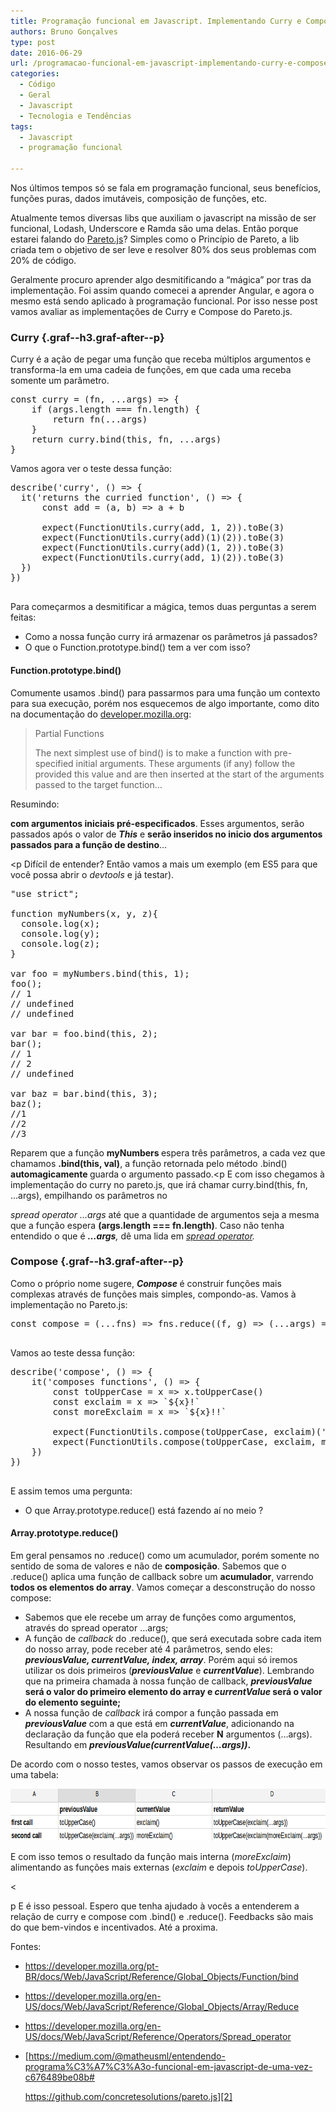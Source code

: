 ```yaml
---
title: Programação funcional em Javascript. Implementando Curry e Compose, com bind e reduce.
authors: Bruno Gonçalves
type: post
date: 2016-06-29
url: /programacao-funcional-em-javascript-implementando-curry-e-compose-com-bind-e-reduce/
categories:
  - Código
  - Geral
  - Javascript
  - Tecnologia e Tendências
tags:
  - Javascript
  - programação funcional

---
```

Nos últimos tempos só se fala em programação funcional, seus benefícios, funções puras, dados imutáveis, composição de funções, etc.

Atualmente temos diversas libs que auxiliam o javascript na missão de ser funcional, Lodash, Underscore e Ramda são uma delas. Então porque estarei falando do [Pareto.js][1]? Simples como o Princípio de Pareto, a lib criada tem o objetivo de ser leve e resolver 80% dos seus problemas com 20% de código.

Geralmente procuro aprender algo desmitificando a “mágica” por tras da implementação. Foi assim quando comecei a aprender Angular, e agora o mesmo está sendo aplicado à programação funcional. Por isso nesse post vamos avaliar as implementações de Curry e Compose do Pareto.js.

### Curry {.graf--h3.graf-after--p}

<p class="graf-after--h3">
  Curry é a ação de pegar uma função que receba múltiplos argumentos e transforma-la em uma cadeia de funções, em que cada uma receba somente um parâmetro.
</p>

<pre class="lang-javascript">const curry = (fn, ...args) =&gt; {
    if (args.length === fn.length) {
        return fn(...args)
    }
    return curry.bind(this, fn, ...args)
}</pre>

Vamos agora ver o teste dessa função:

<pre class="lang-javascript">describe('curry', () =&gt; {
  it('returns the curried function', () =&gt; {
      const add = (a, b) =&gt; a + b

      expect(FunctionUtils.curry(add, 1, 2)).toBe(3)
      expect(FunctionUtils.curry(add)(1)(2)).toBe(3)
      expect(FunctionUtils.curry(add)(1, 2)).toBe(3)
      expect(FunctionUtils.curry(add, 1)(2)).toBe(3)
  })
})

</pre>

Para começarmos a desmitificar a mágica, temos duas perguntas a serem feitas:

<ul class="postList">
  <li>
    Como a nossa função curry irá armazenar os parâmetros já passados?
  </li>
  <li>
    O que o Function.prototype.bind() tem a ver com isso?
  </li>
</ul>

#### Function.prototype.bind()

Comumente usamos .bind() para passarmos para uma função um contexto para sua execução, porém nos esquecemos de algo importante, como dito na documentação do <a href="https://developer.mozilla.org/pt-BR/docs/Web/JavaScript/Reference/Global_Objects/Function/bind" rel="nofollow">developer.mozilla.org</a>:

> Partial Functions
> 
> The next simplest use of bind() is to make a function with pre-specified initial arguments. These arguments (if any) follow the provided this value and are then inserted at the start of the arguments passed to the target function…

<p class="graf-after--blockquote">
  Resumindo:
</p><p Um dos usos de bind() é construir uma função 

<strong class="markup--strong markup--p-strong">com argumentos iniciais pré-especificados</strong>. Esses argumentos, serão passados após o valor de <strong class="markup--strong markup--p-strong"><em class="markup--em markup--p-em">This</em></strong> e <strong class="markup--strong markup--p-strong">serão inseridos no inicio dos argumentos passados para a função de destino</strong>…</p> <p Difícil de entender? Então vamos a mais um exemplo (em ES5 para que você possa abrir o <em class="markup--em markup--p-em">devtools </em>e já testar).</p> 

<pre class="lang-javascript">"use strict";

function myNumbers(x, y, z){
  console.log(x);
  console.log(y);
  console.log(z);
}

var foo = myNumbers.bind(this, 1);
foo(); 
// 1
// undefined
// undefined

var bar = foo.bind(this, 2);
bar();
// 1
// 2
// undefined

var baz = bar.bind(this, 3);
baz();
//1
//2
//3
</pre>

Reparem que a função <strong class="markup--strong markup--p-strong">myNumbers </strong>espera três parâmetros, a cada vez que chamamos <strong class="markup--strong markup--p-strong">.bind(this, val)</strong>, a função retornada pelo método .bind() <strong class="markup--strong markup--p-strong">automagicamente </strong>guarda o argumento passado.<p E com isso chegamos à implementação do curry no pareto.js, que irá chamar curry.bind(this, fn, ...args), empilhando os parâmetros no 

<em class="markup--em markup--p-em">spread operator &#8230;args </em>até que a quantidade de argumentos seja a mesma que a função espera <strong class="markup--strong markup--p-strong">(args.length === fn.length)</strong>. Caso não tenha entendido o que é <strong class="markup--strong markup--p-strong"><em class="markup--em markup--p-em">…args</em></strong><em class="markup--em markup--p-em">,</em> dê uma lida em <a href="https://developer.mozilla.org/en-US/docs/Web/JavaScript/Reference/Operators/Spread_operator" rel="nofollow"><em class="markup--em markup--p-em">spread operator</em></a><em class="markup--em markup--p-em">.</em></p> 

### Compose {.graf--h3.graf-after--p}

<p class="graf-after--h3">
  Como o próprio nome sugere, <strong class="markup--strong markup--p-strong"><em class="markup--em markup--p-em">Compose </em></strong>é construir funções mais complexas através de funções mais simples, compondo-as. Vamos à implementação no Pareto.js:
</p>

<pre class="lang-javascript">const compose = (...fns) =&gt; fns.reduce((f, g) =&gt; (...args) =&gt; f(g(...args)))

</pre>

Vamos ao teste dessa função:

<pre class="lang-javascript">describe('compose', () =&gt; {
    it('composes functions', () =&gt; {
        const toUpperCase = x =&gt; x.toUpperCase()
        const exclaim = x =&gt; `${x}!`
        const moreExclaim = x =&gt; `${x}!!`

        expect(FunctionUtils.compose(toUpperCase, exclaim)('test')).toBe('TEST!')
        expect(FunctionUtils.compose(toUpperCase, exclaim, moreExclaim)('test')).toBe('TEST!!!')
    })
})

</pre>

E assim temos uma pergunta:

<ul class="postList">
  <li>
    O que Array.prototype.reduce() está fazendo aí no meio ?
  </li>
</ul>

#### Array.prototype.reduce()

Em geral pensamos no .reduce() como um acumulador, porém somente no sentido de soma de valores e não de <strong class="markup--strong markup--p-strong">composição</strong>. Sabemos que o .reduce() aplica uma função de callback sobre um <strong class="markup--strong markup--p-strong">acumulador</strong>, varrendo <strong class="markup--strong markup--p-strong">todos os elementos do array</strong>. Vamos começar a desconstrução do nosso compose:

<ul class="postList">
  <li>
    Sabemos que ele recebe um array de funções como argumentos, através do spread operator …args;
  </li>
  <li>
    A função de <em class="markup--em markup--li-em">callback </em>do .reduce(), que será executada sobre cada item do nosso array, pode receber até 4 parâmetros, sendo eles: <strong class="markup--strong markup--li-strong"><em class="markup--em markup--li-em">previousValue, currentValue, index, array</em></strong>. Porém aqui só iremos utilizar os dois primeiros (<strong class="markup--strong markup--li-strong"><em class="markup--em markup--li-em">previousValue</em></strong> e <strong class="markup--strong markup--li-strong"><em class="markup--em markup--li-em">currentValue</em></strong>). Lembrando que na primeira chamada à nossa função de callback, <strong class="markup--strong markup--li-strong"><em class="markup--em markup--li-em">previousValue</em> será o valor do primeiro elemento do array e <em class="markup--em markup--li-em">currentValue</em> será o valor do elemento seguinte;</strong>
  </li>
  <li>
    A nossa função de <em class="markup--em markup--li-em">callback</em> irá compor a função passada em <strong class="markup--strong markup--li-strong"><em class="markup--em markup--li-em">previousValue</em></strong> com a que está em <strong class="markup--strong markup--li-strong"><em class="markup--em markup--li-em">currentValue</em></strong>, adicionando na declaração da função que ela poderá receber <strong class="markup--strong markup--li-strong">N</strong> argumentos (…args). Resultando em <strong class="markup--strong markup--li-strong"><em class="markup--em markup--li-em">previousValue(currentValue(…args))</em>.</strong>
  </li>
</ul>

De acordo com o nosso testes, vamos observar os passos de execução em uma tabela:

<img class="alignnone size-full wp-image-53670" src="https://raw.githubusercontent.com/diegoeis/tableless-static-images/master/2016/04/compose-print.png" alt="compose-print" width="737" height="83" />

E com isso temos o resultado da função mais interna (<em class="markup--em markup--p-em">moreExclaim</em>) alimentando as funções mais externas (<em class="markup--em markup--p-em">exclaim</em> e depois <em class="markup--em markup--p-em">toUpperCase</em>).

<

p E é isso pessoal. Espero que tenha ajudado à vocês a entenderem a relação de curry e compose com .bind() e .reduce(). Feedbacks são mais do que bem-vindos e incentivados. Até a proxima.

Fontes:

  * <a href="https://developer.mozilla.org/pt-BR/docs/Web/JavaScript/Reference/Global_Objects/Function/bind" rel="nofollow">https://developer.mozilla.org/pt-BR/docs/Web/JavaScript/Reference/Global_Objects/Function/bind</a>
  * <a href="https://developer.mozilla.org/pt-BR/docs/Web/JavaScript/Reference/Global_Objects/Function/bind" rel="nofollow">https://developer.mozilla.org/en-US/docs/Web/JavaScript/Reference/Global_Objects/Array/Reduce</a>
  * <a href="https://developer.mozilla.org/en-US/docs/Web/JavaScript/Reference/Operators/Spread_operator" rel="nofollow">https://developer.mozilla.org/en-US/docs/Web/JavaScript/Reference/Operators/Spread_operator</a>
  * [https://medium.com/@matheusml/entendendo-programa%C3%A7%C3%A3o-funcional-em-javascript-de-uma-vez-c676489be08b#
  
    https://github.com/concretesolutions/pareto.js][2]

 [1]: https://github.com/concretesolutions/pareto.js
 [2]: https://medium.com/@matheusml/entendendo-programa%C3%A7%C3%A3o-funcional-em-javascript-de-uma-vez-c676489be08b#%20https://github.com/concretesolutions/pareto.js